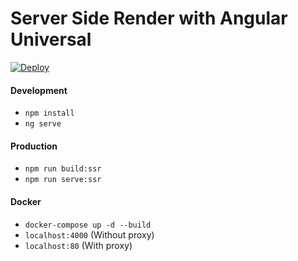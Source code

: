 # Server Side Render with Angular Universal

[![Deploy](https://www.herokucdn.com/deploy/button.png)](https://dashboard.heroku.com/new?button-url=https://github.com/&template=https://github.com/KevinFiorentino/angular-ssr.git)

#### Development

- `npm install`
- `ng serve`

#### Production

- `npm run build:ssr`
- `npm run serve:ssr`

#### Docker

- `docker-compose up -d --build`
- `localhost:4000` (Without proxy)
- `localhost:80` (With proxy)
